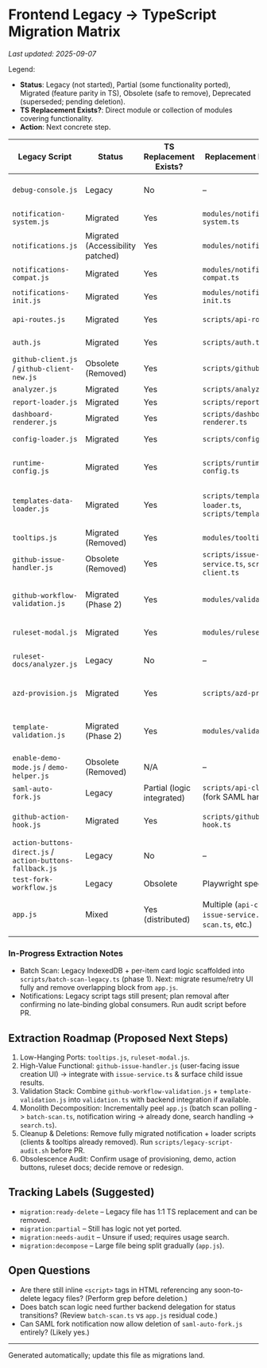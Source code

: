 # Frontend Legacy -> TypeScript Migration Matrix

_Last updated: 2025-09-07_

Legend:
- **Status**: Legacy (not started), Partial (some functionality ported), Migrated (feature parity in TS), Obsolete (safe to remove), Deprecated (superseded; pending deletion).
- **TS Replacement Exists?**: Direct module or collection of modules covering functionality.
- **Action**: Next concrete step.

| Legacy Script | Status | TS Replacement Exists? | Replacement Module(s) | Notes / Action |
| ------------- | ------ | ---------------------- | --------------------- | --------------- |
| `debug-console.js` | Legacy | No | – | Dev-only helper; low priority. Decide to port or drop after core flows. |
| `notification-system.js` | Migrated | Yes | `modules/notification-system.ts` | Keep until load order validated everywhere, then delete legacy file. |
| `notifications.js` | Migrated (Accessibility patched) | Yes | `modules/notifications.ts` | Legacy kept for backward includes; remove after search confirms no direct script tag dependence. |
| `notifications-compat.js` | Migrated | Yes | `modules/notifications-compat.ts` | Safe to remove with above in one PR. |
| `notifications-init.js` | Migrated | Yes | `modules/notifications-init.ts` | Same removal batch as other notification files. |
| `api-routes.js` | Migrated | Yes | `scripts/api-routes.ts` | HTML script tag removed; file queued for deletion cleanup batch. |
| `auth.js` | Migrated | Yes | `scripts/auth.ts` | HTML script tag removed; file queued for deletion cleanup batch. |
| `github-client.js` / `github-client-new.js` | Obsolete (Removed) | Yes | `scripts/github-client.ts` | Deleted legacy files in repo. |
| `analyzer.js` | Migrated | Yes | `scripts/analyzer.ts` | Remove legacy. |
| `report-loader.js` | Migrated | Yes | `scripts/report-loader.ts` | Remove legacy. |
| `dashboard-renderer.js` | Migrated | Yes | `scripts/dashboard-renderer.ts` | Remove legacy. |
| `config-loader.js` | Migrated | Yes | `scripts/config-loader.ts` | Remove after verify no inline HTML script tag references. |
| `runtime-config.js` | Migrated | Yes | `scripts/runtime-config.ts` | Remove; ensure `TemplateDoctorConfig` still globally exposed via build. |
| `templates-data-loader.js` | Migrated | Yes | `scripts/templates-data-loader.ts`, `scripts/template-list.ts` | Loader fully migrated; TS module loads `results/index-data.js`, dispatches event, adds diagnostic API. Legacy script tag removed. |
| `tooltips.js` | Migrated (Removed) | Yes | `modules/tooltips.ts` | Legacy file deleted after port. |
| `github-issue-handler.js` | Obsolete (Removed) | Yes | `scripts/issue-service.ts`, `scripts/api-client.ts` | Removed stub; TS service exposes `window.createGitHubIssue`. |
| `github-workflow-validation.js` | Migrated (Phase 2) | Yes | `modules/validation.ts` | Unified module w/ diagnostics grouping, collapsible sections, resume, timeout continue, counts, accessibility, tests. |
| `ruleset-modal.js` | Migrated | Yes | `modules/ruleset-modal.ts` | Legacy file deleted; global `showRulesetModal` preserved. |
| `ruleset-docs/analyzer.js` | Legacy | No | – | Niche; evaluate actual usage (maybe remove or rewrite as docs enhancement). |
| `azd-provision.js` | Migrated | Yes | `scripts/azd-provision.ts` | TS module provides validation trigger + polling + cancel; legacy globals preserved. |
| `template-validation.js` | Migrated (Phase 2) | Yes | `modules/validation.ts` | Simple + workflow unified; success/failure/cancel/timeout/a11y tests added; counts + collapsible detail sections. |
| `enable-demo-mode.js` / `demo-helper.js` | Obsolete (Removed) | N/A | – | Demo mode retired; remove scripts + references. |
| `saml-auto-fork.js` | Legacy | Partial (logic integrated) | `scripts/api-client.ts` (fork SAML handling) | Most behavior merged; delete after confirming no residual references. |
| `github-action-hook.js` | Migrated | Yes | `scripts/github-action-hook.ts` | TS module provides `submitAnalysisToGitHub`; remove legacy file & script tag. |
| `action-buttons-direct.js` / `action-buttons-fallback.js` | Legacy | No | – | Likely removable (UI polish). Validate presence in templates. |
| `test-fork-workflow.js` | Legacy | Obsolete | Playwright specs | Delete; replaced by fork E2E tests. |
| `app.js` | Mixed | Yes (distributed) | Multiple (`api-client.ts`, `issue-service.ts`, `batch-scan.ts`, etc.) | Progressive extraction approach: split remaining monolith concerns into focused modules. Track subtasks. |

### In-Progress Extraction Notes
- Batch Scan: Legacy IndexedDB + per-item card logic scaffolded into `scripts/batch-scan-legacy.ts` (phase 1). Next: migrate resume/retry UI fully and remove overlapping block from `app.js`.
- Notifications: Legacy script tags still present; plan removal after confirming no late-binding global consumers. Run audit script before PR.

## Extraction Roadmap (Proposed Next Steps)
1. Low-Hanging Ports: `tooltips.js`, `ruleset-modal.js`.
2. High-Value Functional: `github-issue-handler.js` (user-facing issue creation UI) -> integrate with `issue-service.ts` & surface child issue results.
3. Validation Stack: Combine `github-workflow-validation.js` + `template-validation.js` into `validation.ts` with backend integration if available.
4. Monolith Decomposition: Incrementally peel `app.js` (batch scan polling -> `batch-scan.ts`, notification wiring -> already done, search handling -> `search.ts`).
5. Cleanup & Deletions: Remove fully migrated notification + loader scripts (clients & tooltips already removed). Run `scripts/legacy-script-audit.sh` before PR.
6. Obsolescence Audit: Confirm usage of provisioning, demo, action buttons, ruleset docs; decide remove or redesign.

## Tracking Labels (Suggested)
- `migration:ready-delete` – Legacy file has 1:1 TS replacement and can be removed.
- `migration:partial` – Still has logic not yet ported.
- `migration:needs-audit` – Unsure if used; requires usage search.
- `migration:decompose` – Large file being split gradually (`app.js`).

## Open Questions
- Are there still inline `<script>` tags in HTML referencing any soon-to-delete legacy files? (Perform grep before deletion.)
- Does batch scan logic need further backend delegation for status transitions? (Review `batch-scan.ts` vs `app.js` residual code.)
- Can SAML fork notification now allow deletion of `saml-auto-fork.js` entirely? (Likely yes.)

---
Generated automatically; update this file as migrations land.

